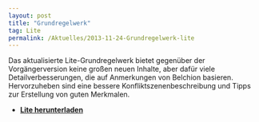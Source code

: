 ```yaml
---
layout: post
title: "Grundregelwerk"
tag: Lite
permalink: /Aktuelles/2013-11-24-Grundregelwerk-lite
---
```



Das aktualisierte Lite-Grundregelwerk bietet gegenüber der Vorgängerversion keine großen neuen Inhalte, aber dafür viele Detailverbesserungen, die auf Anmerkungen von Belchion basieren. Hervorzuheben sind eine bessere Konfliktszenenbeschreibung und Tipps zur Erstellung von guten Merkmalen.

- **[Lite herunterladen](https://lite.jcgames.de/Publikationen/)**



